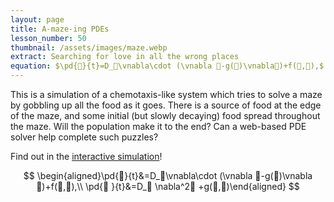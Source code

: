 ```yaml
---
layout: page
title: A-maze-ing PDEs
lesson_number: 50
thumbnail: /assets/images/maze.webp
extract: Searching for love in all the wrong places
equation: $\pd{🐀}{t}=D_🐀\vnabla\cdot (\vnabla 🐀-g(🐀)\vnabla🧀)+f(🐀,🧀),$ $\pd{🧀}{t}=D_🧀 \nabla^2🧀+g(🐀,🧀)$
---
```


This is a simulation of a chemotaxis-like system which tries to solve a maze by gobbling up all the food as it goes. There is a source of food at the edge of the maze, and some initial (but slowly decaying) food spread throughout the maze. Will the population make it to the end? Can a web-based PDE solver help complete such puzzles?

Find out in the [interactive simulation](/sim/?preset=maze)!

$$
\begin{aligned}\pd{🐀}{t}&=D_🐀\vnabla\cdot (\vnabla 🐀-g(🐀)\vnabla🧀)+f(🐀,🧀),\\ \pd{🧀 }{t}&=D_🧀 \nabla^2🧀 +g(🐀,🧀)\end{aligned}
$$
